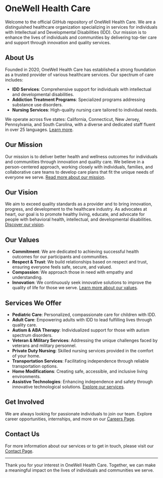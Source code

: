 # OneWell Health Care

Welcome to the official GitHub repository of OneWell Health Care. We are a distinguished healthcare organization specializing in services for individuals with Intellectual and Developmental Disabilities (IDD). Our mission is to enhance the lives of individuals and communities by delivering top-tier care and support through innovation and quality services.

## About Us

Founded in 2020, OneWell Health Care has established a strong foundation as a trusted provider of various healthcare services. Our spectrum of care includes:

- **IDD Services**: Comprehensive support for individuals with intellectual and developmental disabilities.
- **Addiction Treatment Programs**: Specialized programs addressing substance use disorders.
- **Nursing Services**: High-quality nursing care tailored to individual needs.

We operate across five states: California, Connecticut, New Jersey, Pennsylvania, and South Carolina, with a diverse and dedicated staff fluent in over 25 languages. [Learn more](https://onewell.org/about/).

## Our Mission

Our mission is to deliver better health and wellness outcomes for individuals and communities through innovation and quality care. We believe in a person-centered approach, working closely with individuals, families, and collaborative care teams to develop care plans that fit the unique needs of everyone we serve. [Read more about our mission](https://onewell.org/about/).

## Our Vision

We aim to exceed quality standards as a provider and to bring innovation, progress, and development to the healthcare industry. As advocates at heart, our goal is to promote healthy living, educate, and advocate for people with behavioral health, intellectual, and developmental disabilities. [Discover our vision](https://onewell.org/about/).

## Our Values

- **Commitment**: We are dedicated to achieving successful health outcomes for our participants and communities.
- **Respect & Trust**: We build relationships based on respect and trust, ensuring everyone feels safe, secure, and valued.
- **Compassion**: We approach those in need with empathy and understanding.
- **Innovation**: We continuously seek innovative solutions to improve the quality of life for those we serve. [Learn more about our values](https://onewell.org/about/).

## Services We Offer

- **Pediatric Care**: Personalized, compassionate care for children with IDD.
- **Adult Care**: Empowering adults with IDD to lead fulfilling lives through quality care.
- **Autism & ABA Therapy**: Individualized support for those with autism spectrum disorders.
- **Veteran & Military Services**: Addressing the unique challenges faced by veterans and military personnel.
- **Private Duty Nursing**: Skilled nursing services provided in the comfort of your home.
- **Transportation Services**: Facilitating independence through reliable transportation options.
- **Home Modifications**: Creating safe, accessible, and inclusive living environments.
- **Assistive Technologies**: Enhancing independence and safety through innovative technological solutions. [Explore our services](https://onewell.org/).

## Get Involved

We are always looking for passionate individuals to join our team. Explore career opportunities, internships, and more on our [Careers Page](https://onewell.org/careers/).

## Contact Us

For more information about our services or to get in touch, please visit our [Contact Page](https://onewell.org/contact-us/).

---

Thank you for your interest in OneWell Health Care. Together, we can make a meaningful impact on the lives of individuals and communities we serve.

